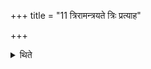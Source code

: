 +++
title = "11 त्रिरामन्त्रयते त्रिः प्रत्याह"

+++

<details><summary>थिते</summary>

11. (The sacrificer) calls thrice; (the wife) replies thrice. 
</details>
